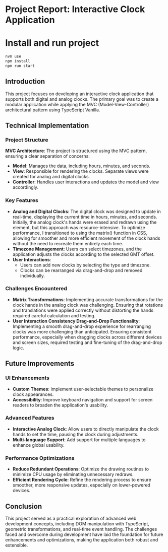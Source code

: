 
# Project Report: Interactive Clock Application

# Install  and run project

```javascript
nvm use
npm install
npm run start
```

## Introduction
This project focuses on developing an interactive clock application that supports both digital and analog clocks. The primary goal was to create a modular application while applying the MVC (Model-View-Controller) architectural pattern using TypeScript Vanilla.

## Technical Implementation

### Project Structure
**MVC Architecture**: The project is structured using the MVC pattern, ensuring a clear separation of concerns:
- **Model**: Manages the data, including hours, minutes, and seconds.
- **View**: Responsible for rendering the clocks. Separate views were created for analog and digital clocks.
- **Controller**: Handles user interactions and updates the model and view accordingly.

### Key Features
- **Analog and Digital Clocks**:  The digital clock was designed to update in real-time, displaying the current time in hours, minutes, and seconds. Initially, the analog clock's hands were erased and redrawn using the <canvas> element, but this approach was resource-intensive. To optimize performance, I transitioned to using the matrix() function in CSS, allowing for smoother and more efficient movement of the clock hands without the need to recreate them entirely each time.
- **Timezone Management**: Users can select timezones, and the application adjusts the clocks according to the selected GMT offset.
- **User Interactions**:
  - Users can add new clocks by selecting the type and timezone.
  - Clocks can be rearranged via drag-and-drop and removed individually.

### Challenges Encountered
- **Matrix Transformations**: Implementing accurate transformations for the clock hands in the analog clock was challenging. Ensuring that rotations and translations were applied correctly without distorting the hands required careful calculation and testing.
- **User Interaction Consistency Drag-and-Drop Functionality**: Implementing a smooth drag-and-drop experience for rearranging clocks was more challenging than anticipated. Ensuring consistent performance, especially when dragging clocks across different devices and screen sizes, required  testing and fine-tuning of the drag-and-drop logic.


## Future Improvements

### UI Enhancements
- **Custom Themes**: Implement user-selectable themes to personalize clock appearances.
- **Accessibility**: Improve keyboard navigation and support for screen readers to broaden the application's usability.

### Advanced Features
- **Interactive Analog Clock**: Allow users to directly manipulate the clock hands to set the time, pausing the clock during adjustments.
- **Multi-language Support**: Add support for multiple languages to enhance global usability.

### Performance Optimizations
- **Reduce Redundant Operations**: Optimize the drawing routines to minimize CPU usage by eliminating unnecessary redraws.
- **Efficient Rendering Cycle**: Refine the rendering process to ensure smoother, more responsive updates, especially on lower-powered devices.

## Conclusion
This project served as a practical exploration of advanced web development concepts, including DOM manipulation with TypeScript, geometric transformations, and real-time event handling. The challenges faced and overcome during development have laid the foundation for future enhancements and optimizations, making the application both robust and extensible.







